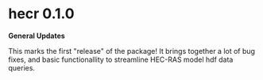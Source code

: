 hecr 0.1.0
===========

**General Updates**

This marks the first "release" of the package! It
brings together a lot of bug fixes, and basic functionallity to streamline 
HEC-RAS model hdf data queries.

